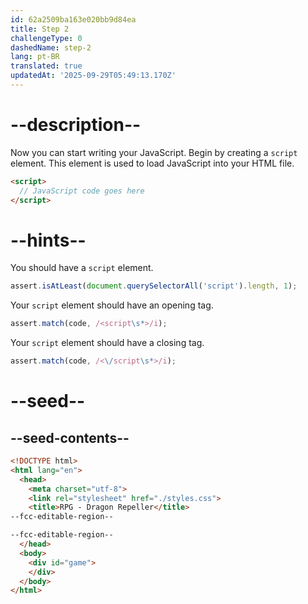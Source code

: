 ```yaml
---
id: 62a2509ba163e020bb9d84ea
title: Step 2
challengeType: 0
dashedName: step-2
lang: pt-BR
translated: true
updatedAt: '2025-09-29T05:49:13.170Z'
---
```


# --description--

Now you can start writing your JavaScript. Begin by creating a `script` element. This element is used to load JavaScript into your HTML file. 

```html
<script>
  // JavaScript code goes here
</script>
```

# --hints--

You should have a `script` element.

```js
assert.isAtLeast(document.querySelectorAll('script').length, 1);
```

Your `script` element should have an opening tag.

```js
assert.match(code, /<script\s*>/i);
```

Your `script` element should have a closing tag.

```js
assert.match(code, /<\/script\s*>/i);
```

# --seed--

## --seed-contents--

```html
<!DOCTYPE html>
<html lang="en">
  <head>
    <meta charset="utf-8">
    <link rel="stylesheet" href="./styles.css">
    <title>RPG - Dragon Repeller</title>
--fcc-editable-region--

--fcc-editable-region--
  </head>
  <body>
    <div id="game">
    </div>
  </body>
</html>
```
